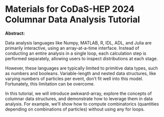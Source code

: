 # Materials for CoDaS-HEP 2024 Columnar Data Analysis Tutorial


<!-- This repository contains the lecture notebooks and workbook used for [columnar data analysis](https://indico.cern.ch/event/1151367/timetable/#41-columnar-data-analysis), presented at CoDaS-HEP at 13:30pm on July 20, 2023 by Jim Pivarski and Ioana Ifrim.

Workbook Live WebAssymbly (Pyodide + JupyterLite) instance: https://ioanaif.github.io/columnar-data-analysis-codas-hep-2023/lab/index.html
-->

**Abstract:**

Data analysis languages like Numpy, MATLAB, R, IDL, ADL, and Julia are primarily interactive, using an array-at-a-time interface. Instead of conducting an entire analysis in a single loop, each calculation step is performed separately, allowing users to inspect distributions at each stage.

However, these languages are typically limited to primitive data types, such as numbers and booleans. Variable-length and nested data structures, like varying numbers of particles per event, don’t fit well into this model. Fortunately, this limitation can be overcome.

In this tutorial, we will introduce awkward-array, explore the concepts of columnar data structures, and demonstrate how to leverage them in data analysis. For example, we’ll show how to compute combinatorics (quantities depending on combinations of particles) without using any for loops.


<!--
## How to participate 


You don't need to install anything on your computer to participate; You can run the workbook notebook in your browser with JupyterLite:

https://ioanaif.github.io/columnar-data-analysis-codas-hep-2023/lab/index.html


### Running all the notebooks on your personal computer

If you want to install and run the notebooks on your computer (including the lecture notebooks), you can do so by following these steps:


#### 1. Clone the repository

First clone this repository to your local machine via:

```
git clone https://github.com/ioanaif/columnar-data-analysis-codas-hep-2023.git
```

#### 2. Download conda (if you haven't already)

If you do not already have the conda package manager installed, please follow the instructions [here](https://docs.conda.io/en/latest/miniconda.html).



#### 3. Create a conda environment

Navigate to the  ``columnar-data-analysis-codas-hep-2023`` directory and create a new conda environment with the required
packages via:

```terminal
cd columnar-data-analysis-codas-hep-2023
conda env create --file environment.yml
```

This will create a new conda environment named "columnar-data-analysis-codas-hep-2023".

#### 4. Activate the environment

Next, activate the environment:

```
conda activate columnar-data-analysis-codas-hep-2023
```

#### 5. Launch JupyterLab

Finally, launch JupyterLab with:

```
jupyter lab
```
-->
